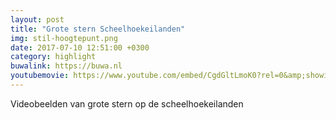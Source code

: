 ```yaml
---
layout: post
title: "Grote stern Scheelhoekeilanden"
img: stil-hoogtepunt.png
date: 2017-07-10 12:51:00 +0300
category: highlight
buwalink: https://buwa.nl
youtubemovie: https://www.youtube.com/embed/CgdGltLmoK0?rel=0&amp;showinfo=0&amp;start=30
---
```


Videobeelden van grote stern op de scheelhoekeilanden
